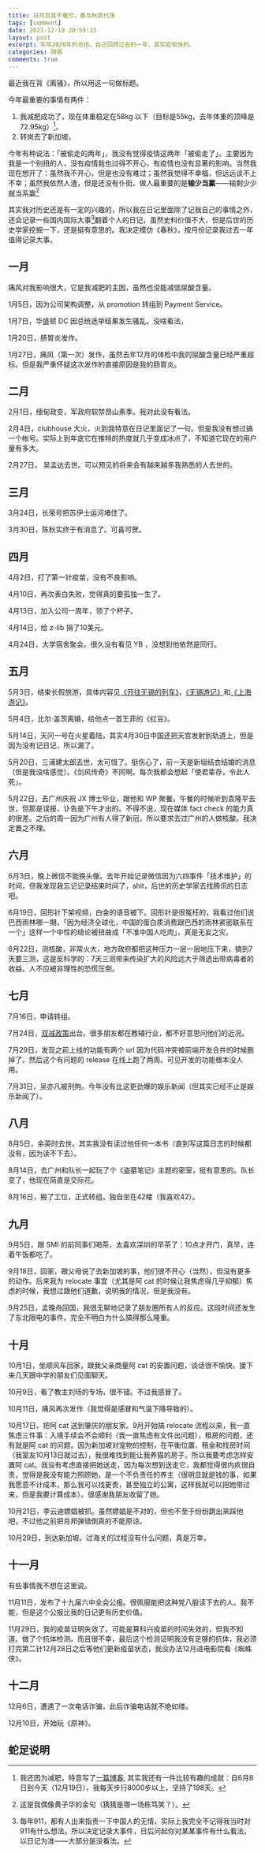 ```yaml
---
title: 日月忽其不奄兮，春与秋其代序
tags: [comment]
date: 2021-12-19 20:59:13
layout: post
excerpt: 写写2020年的总结。自己回顾过去的一年，其实挺愉快的。
categories: 随感
comments: true
---
```


最近我在背《离骚》，所以用这一句做标题。

今年最重要的事情有两件：

1. 我减肥成功了，现在体重稳定在58kg 以下（目标是55kg，去年体重的顶峰是72.95kg）[^1]。
2. 转岗去了新加坡。

今年有种说法：「被偷走的两年」，我没有觉得疫情这两年「被偷走了」。主要因为我是一个别扭的人，没有疫情我也过得不开心，有疫情也没有显著的影响。当然我现在想开了：虽然我不开心，但是也没有难过；虽然我觉得不幸福，但远远谈不上不幸；虽然我依然人渣，但是还没有仆街。做人最重要的是**输少当赢**——输剩少少就当系赢[^2]

其实我对历史还是有一定的兴趣的，所以我在日记里面除了记我自己的事情之外，还会记录一些国内国际大事[^3]翻着个人的日记，虽然史料价值不大，但是后世的历史学家挖掘一下，还是挺有意思的。我决定模仿《春秋》，按月份记录我过去一年值得记录大事。

## 一月

痛风对我影响很大，它是我减肥的主因，虽然也没能减低尿酸含量。

1月5日，因为公司架构调整，从 promotion 转组到 Payment Service。 

1月7日，华盛顿 DC 因总统选举结果发生骚乱。没啥看法，

1月20日，肠胃炎发作。

1月27日，痛风（第一次）发作，虽然去年12月的体检中我的尿酸含量已经严重超标。但是我严重怀疑这次发作的直接原因是我的肠胃炎。

## 二月

2月1日，缅甸政变，军政府软禁昂山素季。我对此没有看法。

2月4日，clubhouse 大火，火到我特意在日记里面记了一句。但是我没有想过搞一个帐号。实际上到年底它在推特的热度就几乎变成冰点了，不知道它现在的用户量有多大。

2月27日， 吴孟达去世。可以预见的将来会有越来越多我熟悉的人去世的。

## 三月

3月24日，长荣号把苏伊士运河堵住了。

3月30日，陈秋实终于有消息了。可喜可贺。

## 四月

4月2日，打了第一针疫苗，没有不良影响。

4月10日，再次表白失败，觉得真的要孤独一生了。

4月13日，加入公司一周年，领了个杯子。

4月14日，给 z-lib 捐了10美元。

4月24日，大学宿舍聚会。很久没有看见 YB ，没想到他依然是同行。

## 五月

5月3日，结束长假旅游，具体内容见[《开往无锡的列车》](https://zhangyet.github.io/archivers/the-train-to-wuxi)，[《无锡游记》](https://zhangyet.github.io/archivers/the-train-to-wuxi)和[《上海游记》](https://zhangyet.github.io/archivers/shanghai)。

5月4日，比尔·盖茨离婚，给他点一首王菲的《红豆》。

5月14日，天问一号在火星着陆，其实4月30日中国还把天宫发射到轨道上，但是因为没有记日记，所以漏了。

5月20日，三浦建太郎去世，太可惜了。挺伤心了，前一天是新垣结衣结婚的消息（但是我没啥感觉）。《剑风传奇》不同啊。每次我都会想起「使君辈存，令此人死」。

5月22日，去广州庆祝 JX 博士毕业，跟他和 WP 聚餐。午餐的时候听到袁隆平去世，但那是误报，讣告是下午才出的。不得不说，现在媒体 fact check 的能力真的很差。之后的周一因为广州有人得了新冠，所以要求去过广州的人做核酸。我决定置之不理。

## 六月

6月3日，晚上微信不能换头像。去年开始记录微信因为六四事件「技术维护」的时间，但我发现我忘记记录结束时间了，shit，后世的历史学家去找腾讯的日志吧。

6月19日，回形针下架视频，白金的语音被下。回形针是很冤枉的，我看过他们说巴西雨林哪一期，「因为经济全球化，中国的蛋白质消费跟巴西的雨林紧密联系在一个」这样一个中性的结论被扭曲成「不准中国人吃肉」，真是无妄之灾。

6月22日，测核酸，非常火大，地方政府都把这种压力一层一层地压下来，搞到7天要三测，这是反科学的：7天三测带来传染扩大的风险远大于筛选出带病毒者的收益。人不应被非理性的恐慌压倒。

## 七月

7月16日，申请转组。

7月24日，[双减政策](http://www.gov.cn/zhengce/2021-07/24/content_5627132.htm)出台。很多朋友都在教辅行业，都不好意思问他们的近况。

7月29日，发现之前上线的功能有两个 url 因为代码冲突被前端开发合并的时候删掉了。然后这个有问题的 release 在线上跑了两周。可见开发的功能根本没人用。

7月31日，吴亦凡被刑拘。今年没有比这更劲爆的娱乐新闻（但其实已经不止是娱乐新闻了）。

## 八月

8月5日，余英时去世。其实我没有读过他任何一本书（直到写这篇日志的时候都没有，因为读不下去）。

8月14日，去广州和队长一起玩了个《盗墓笔记》主题的密室，挺有意思的。队长变了，他现在简直是交际花。

8月16日，搬了工位，正式转组。独自坐在42楼（我喜欢42）。

## 九月

9月5日，跟 SMI 的前同事们喝茶，太喜欢深圳的早茶了：10点才开门，真早，连着午饭都吃了。

9月18日，回家，跟父母说了去新加坡的事，他们很不开心（当然），但没有更多的动作。后来我为 relocate 事宜（尤其是阿 cat 的时候让我焦虑得几乎抑郁）焦虑的时候，我想过跟他们道歉，说明我的情况，但是我没有。

9月25日，孟晚舟回国，我很无聊地记录了朋友圈所有人的反应。这段时间还发生了东北限电的事件。完全不明白为什么搞得那么隆重。

## 十月

10月1日，坐顺风车回家，跟我父亲商量阿 cat 的安置问题，谈话很不愉快。接下来几天跟中学的朋友们见面聊天。

10月9日，看了教主刘旸的专场，很不错。不过我感冒了。

10月11日，痛风再次发作（我觉得是感冒和气温下降导致的）。

10月17日，把阿 cat 送到肇庆的朋友家。9月开始搞 relocate 流程以来，我一直焦虑三件事：入境手续会不会顺利（我一直焦虑有文件出问题），租房的问题，还有就是阿 cat 的问题。因为新加坡对宠物的控制，在平衡位置、租金和找房时间（我室友10月13日就过去），我很难找到能让我养猫的房子。所以我要考虑怎样安置阿 cat。我没有考虑直接把她送走，因为每次想到送走它，我都觉得很内疚很自责，觉得是我没有能力照顾她，是一个不负责任的养主（很明显就是钱的事，如果我愿意不计成本，那么我可以找更贵，甚至独立的公寓，这样我就可以把她带过来，但是我要计算成本）。很感谢我朋友收留了她。

10月21日，李云迪嫖娼被抓。虽然嫖娼是不对的，但也不至于纷纷跳出来踩他吧，不过他之前把肖邦弹错倒真的不能原谅。

10月29日，到达新加坡。过海关的过程没有什么问题，真是万幸。

## 十一月

有些事情我不想在这里说。

11月11日，发布了十九届六中全会公报。很佩服能把这种党八股读下去的人。我不能，但是这个公报比我的日记更有历史价值。

11月29日，我的疫苗证明失效了。可能是算科兴疫苗的时间失效的，但我不知道。做了个抗体检测。而且很不幸，最后这个检测证明我没有足够的抗体，我必须打完第二针12月28日之后等他们更新疫苗状态，我没办法12月进电影院看《蜘蛛侠》。

## 十二月

12月6日，遭遇了一次电话诈骗，此后诈骗电话就不绝如缕。

12月10日，开始玩《原神》。

## 蛇足说明

[^1]: 我还因为减肥，特意写了[一篇博客](https://zhangyet.github.io/archivers/my-way-to-weight-loss), 其实我还有一件比较有趣的成就：自6月8日到今天（12月19日），我每天步行8000步以上，坚持了198天。

[^2]: 这是我偶像黄子华的金句（猜猜是哪一场栋笃笑？）。

[^3]: 每年911，都有人出来指责一下中国人的无情，实际上我完全不记得我当时对911有什么想法。所以决定记录大事件，日后问起你对某某事件有什么看法，以日记为准——大部分是没看法。